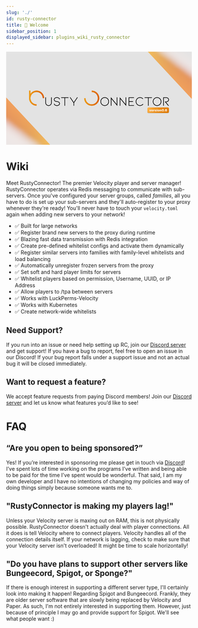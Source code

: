 ```yaml
---
slug: './'
id: rusty-connector
title: 👋 Welcome
sidebar_position: 1
displayed_sidebar: plugins_wiki_rusty_connector
---
```

![Aelysium Wordmark Image](https://github.com/Aelysium-Group/.github/blob/main/images/rustyconnector-wordmark.png?raw=true)
# Wiki
Meet RustyConnector! The premier Velocity player and server manager!
RustyConnector operates via Redis messaging to communicate with sub-servers. Once you've configured your server groups, called *families*, all you have to do is set up your sub-servers and they'll auto-register to your proxy whenever they're ready! You'll never have to touch your `velocity.toml` again when adding new servers to your network!


- ✅ Built for large networks
- ✅ Register brand new servers to the proxy during runtime
- ✅ Blazing fast data transmission with Redis integration
- ✅ Create pre-defined whitelist configs and activate them dynamically
- ✅ Register similar servers into families with family-level whitelists and load balancing
- ✅ Automatically unregister frozen servers from the proxy
- ✅ Set soft and hard player limits for servers
- ✅ Whitelist players based on permission, Username, UUID, or IP Address
- ✅ Allow players to /tpa between servers
- ✅ Works with LuckPerms-Velocity
- ✅ Works with Kubernetes
- ✅ Create network-wide whitelists

## Need Support?
If you run into an issue or need help setting up RC, join our [Discord server](http://join.aelysium.group/) and get support!
If you have a bug to report, feel free to open an issue in our Discord! If your bug report falls under a support issue and not an actual bug it will be closed immediately.

## Want to request a feature?
We accept feature requests from paying Discord members!
Join our [Discord server](http://join.aelysium.group/) and let us know what features you’d like to see!

# FAQ

## “Are you open to being sponsored?”
Yes! If you’re interested in sponsoring me please get in touch via [Discord](https://join.aelysium.group)!
I’ve spent lots of time working on the programs I’ve written and being able to be paid for the time I’ve spent would be wonderful.
That said, I am my own developer and I have no intentions of changing my policies and way of doing things simply because someone wants me to.

## "RustyConnector is making my players lag!"
Unless your Velocity server is maxing out on RAM, this is not physically possible. RustyConnector doesn't actually deal with player connections. All it does is tell Velocity where to connect players. Velocity handles all of the connection details itself.
If your network is lagging, check to make sure that your Velocity server isn't overloaded! It might be time to scale horizontally!

## "Do you have plans to support other servers like Bungeecord, Spigot, or Sponge?"
If there is enough interest in supporting a different server type, I'll certainly look into making it happen!
Regarding Spigot and Bungeecord. Frankly, they are older server software that are slowly being replaced by Velocity and Paper. As such, I'm not entirely interested in supporting them. However, just because of principle I may go and provide support for Spigot. We'll see what people want :)
